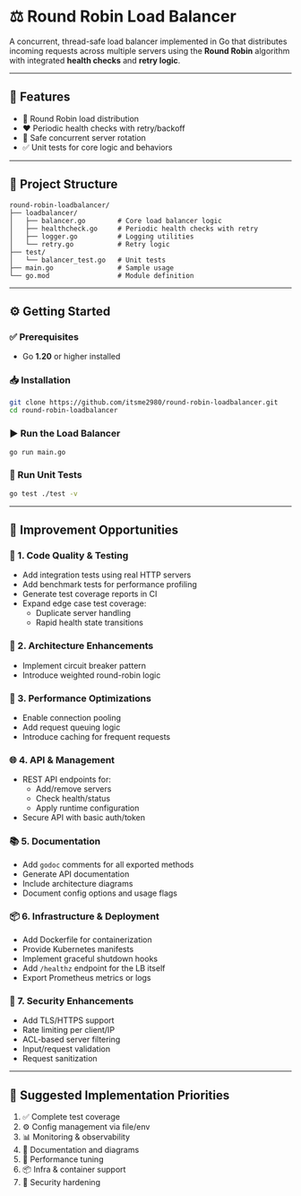 # ⚖️ Round Robin Load Balancer

A concurrent, thread-safe load balancer implemented in Go that distributes incoming requests across multiple servers using the **Round Robin** algorithm with integrated **health checks** and **retry logic**.

---

## 🚀 Features

- 🔄 Round Robin load distribution  
- ❤️ Periodic health checks with retry/backoff  
- 🧵 Safe concurrent server rotation  
- ✅ Unit tests for core logic and behaviors  

---

## 📁 Project Structure

```
round-robin-loadbalancer/
├── loadbalancer/
│   ├── balancer.go        # Core load balancer logic
│   ├── healthcheck.go     # Periodic health checks with retry
│   ├── logger.go          # Logging utilities
│   └── retry.go           # Retry logic
├── test/
│   └── balancer_test.go   # Unit tests
├── main.go                # Sample usage
└── go.mod                 # Module definition
```

---

## ⚙️ Getting Started

### ✅ Prerequisites

- Go **1.20** or higher installed

### 📥 Installation

```bash
git clone https://github.com/itsme2980/round-robin-loadbalancer.git
cd round-robin-loadbalancer
```

### ▶️ Run the Load Balancer

```bash
go run main.go
```

### 🧪 Run Unit Tests

```bash
go test ./test -v
```

---

## 📌 Improvement Opportunities

### 🧪 1. Code Quality & Testing

- Add integration tests using real HTTP servers  
- Add benchmark tests for performance profiling  
- Generate test coverage reports in CI  
- Expand edge case test coverage:
  - Duplicate server handling
  - Rapid health state transitions

### 🧱 2. Architecture Enhancements

- Implement circuit breaker pattern  
- Introduce weighted round-robin logic  

### 🚀 3. Performance Optimizations

- Enable connection pooling  
- Add request queuing logic  
- Introduce caching for frequent requests  

### 🌐 4. API & Management

- REST API endpoints for:
  - Add/remove servers
  - Check health/status
  - Apply runtime configuration  
- Secure API with basic auth/token  

### 📚 5. Documentation

- Add `godoc` comments for all exported methods  
- Generate API documentation  
- Include architecture diagrams  
- Document config options and usage flags  

### 📦 6. Infrastructure & Deployment

- Add Dockerfile for containerization  
- Provide Kubernetes manifests  
- Implement graceful shutdown hooks  
- Add `/healthz` endpoint for the LB itself  
- Export Prometheus metrics or logs  

### 🔐 7. Security Enhancements

- Add TLS/HTTPS support  
- Rate limiting per client/IP  
- ACL-based server filtering  
- Input/request validation  
- Request sanitization  

---

## 🎯 Suggested Implementation Priorities

1. ✅ Complete test coverage  
2. ⚙️ Config management via file/env  
3. 📊 Monitoring & observability  
4. 📖 Documentation and diagrams  
5. 🚀 Performance tuning  
6. 📦 Infra & container support  
7. 🔐 Security hardening